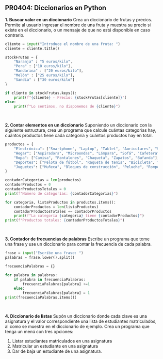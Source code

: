 ## PR0404: Diccionarios en Python

**1. Buscar valor en un diccionario**
Crea un diccionario de frutas y precios. Permite al usuario ingresar el nombre de una fruta y muestra su precio si existe en el diccionario, o un mensaje de que no está disponible en caso contrario.

```python
cliente = input("Introduce el nombre de una fruta: ")
cliente = cliente.title()

stockFrutas = {
    "Naranja" : "5 euros/kilo",
    "Pera" : ["10 euros/kilo"],
    "Mandarina" : ["20 euros/kilo"],
    "Melón" : ["25 euros/kilo"],
    "Sandía" : ["30 euros/kilo"]
} 

if cliente in stockFrutas.keys():
    print(f"{cliente} - Precio: {stockFrutas[cliente]}")
else:
    print(f"Lo sentimos, no disponemos de {cliente}")

```
<br>

**2. Contar elementos en un diccionario**
Suponiendo un diccionario con la siguiente estructura, crea un programa que calcule cuántas categorías hay, cuántos productos tiene cada categoría y cuántos productos hay en total.

```python
productos = {
    "Electrónica": ["Smartphone", "Laptop", "Tablet", "Auriculares", "Smartwatch"],
    "Hogar": ["Aspiradora", "Microondas", "Lámpara", "Sofá", "Cafetera"],
    "Ropa": ["Camisa", "Pantalones", "Chaqueta", "Zapatos", "Bufanda"],
    "Deportes": ["Pelota de fútbol", "Raqueta de tenis", "Bicicleta", "Pesas", "Cuerda de saltar"],
    "Juguetes": ["Muñeca", "Bloques de construcción", "Peluche", "Rompecabezas", "Coche de juguete"],
}

contadorCategorias = len(productos)
contadorProductos = 0
contadorProductosTotales = 0
print(f"Número de categorías: {contadorCategorias}")

for categoria, listaProductos in productos.items():
    contadorProductos = len(listaProductos)
    contadorProductosTotales += contadorProductos
    print(f"La categoría {categoria} tiene {contadorProductos}")
print(f"Productos totales: {contadorProductosTotales}")

```

<br>

**3. Contador de frecuencias de palabras**
Escribe un programa que tome una frase y use un diccionario para contar la frecuencia de cada palabra.

```python
frase = input("Escribe una frase: ")
palabras = frase.lower().split()

frecuenciaPalabras = {}

for palabra in palabras:
    if palabra in frecuenciaPalabras:
        frecuenciaPalabras[palabra] +=1
    else:
        frecuenciaPalabras[palabra] = 1
print(frecuenciaPalabras.items())

```
<br>

**4. Diccionario de listas**
Supón un diccionario donde cada clave es una asignatura y el valor correspondiente una lista de estudiantes matriculados, al como se muestra en el diccionario de ejemplo. Crea un programa que tenga un menú con tres opciones:
1. Listar estudiantes matriculados en una asignatura
2. Matricular un estudiante en una asignatura
3. Dar de baja un estudiante de una asignatura.

```python

